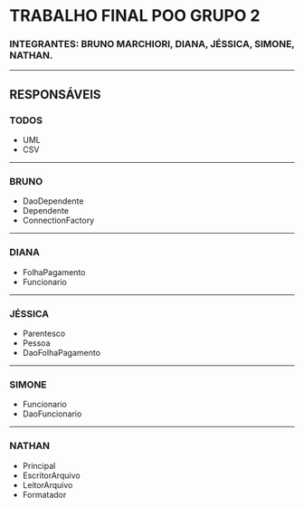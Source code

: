 # TRABALHO FINAL POO GRUPO 2

### INTEGRANTES: BRUNO MARCHIORI, DIANA, JÉSSICA, SIMONE, NATHAN.

---

## RESPONSÁVEIS

### **TODOS**
* UML
* CSV

---

### **BRUNO**
* DaoDependente
* Dependente
* ConnectionFactory

---

### **DIANA**
* FolhaPagamento
* Funcionario

---

### **JÉSSICA**
* Parentesco
* Pessoa
* DaoFolhaPagamento

---

### **SIMONE**
* Funcionario
* DaoFuncionario

---

### **NATHAN**
* Principal
* EscritorArquivo
* LeitorArquivo
* Formatador

